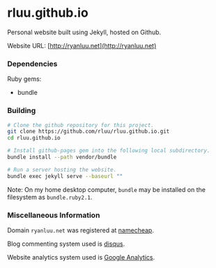 rluu.github.io
==============

Personal website built using Jekyll, hosted on Github.

Website URL: [http://ryanluu.net](http://ryanluu.net)

### Dependencies

Ruby gems:

- bundle

### Building

```bash
# Clone the github repository for this project.
git clone https://github.com/rluu/rluu.github.io.git
cd rluu.github.io

# Install github-pages gem into the following local subdirectory.
bundle install --path vendor/bundle

# Run a server hosting the website.
bundle exec jekyll serve --baseurl ""
```

Note:
On my home desktop computer, `bundle` may be installed on the filesystem as `bundle.ruby2.1`.

###  Miscellaneous Information

Domain `ryanluu.net` was registered at [namecheap](https://www.namecheap.com).

Blog commenting system used is [disqus](https://disqus.com).

Website analytics system used is
[Google Analytics](http://www.google.com/analytics/).
